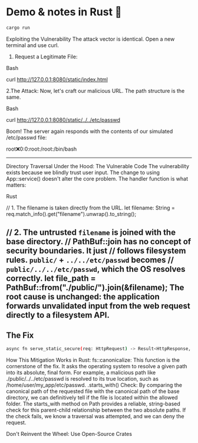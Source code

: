 # Demo & notes in Rust 🦀

```bash
cargo run
```

Exploiting the Vulnerability
The attack vector is identical. Open a new terminal and use curl.

1. Request a Legitimate File:

Bash

curl http://127.0.0.1:8080/static/index.html

2.The Attack:
Now, let's craft our malicious URL. The path structure is the same.

Bash

curl http://127.0.0.1:8080/static/../../etc/passwd

Boom! The server again responds with the contents of our simulated /etc/passwd file:

root:x:0:0:root:/root:/bin/bash

----
Directory Traversal Under the Hood: The Vulnerable Code
The vulnerability exists because we blindly trust user input. The change to using App::service() doesn't alter the core problem. The handler function is what matters:

Rust

// 1. The filename is taken directly from the URL.
let filename: String = req.match_info().get("filename").unwrap().to_string();

// 2. The untrusted `filename` is joined with the base directory.
//    PathBuf::join has no concept of security boundaries. It just
//    follows filesystem rules. `public/` + `../../etc/passwd` becomes
//    `public/../../etc/passwd`, which the OS resolves correctly.
let file_path = PathBuf::from("./public/").join(&filename);
The root cause is unchanged: the application forwards unvalidated input from the web request directly to a filesystem API.
---

## The Fix

```bash
async fn serve_static_secure(req: HttpRequest) -> Result<HttpResponse, Error> {...} # see actual impl in main.rs
```

How This Mitigation Works in Rust:
fs::canonicalize: This function is the cornerstone of the fix. It asks the operating system to resolve a given path into its absolute, final form. For example, a malicious path like ./public/../../etc/passwd is resolved to its true location, such as /home/user/my_app/etc/passwd.
.starts_with() Check: By comparing the canonical path of the requested file with the canonical path of the base directory, we can definitively tell if the file is located within the allowed folder. The starts_with method on Path provides a reliable, string-based check for this parent-child relationship between the two absolute paths. If the check fails, we know a traversal was attempted, and we can deny the request.

Don't Reinvent the Wheel: Use Open-Source Crates
